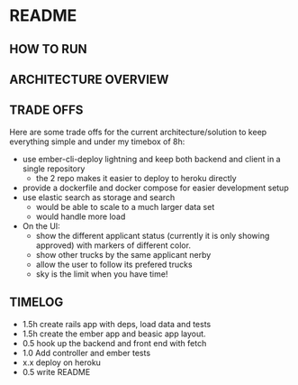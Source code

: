 # README

## HOW TO RUN


## ARCHITECTURE OVERVIEW


## TRADE OFFS

Here are some trade offs for the current architecture/solution to keep everything simple and under my timebox of 8h:

- use ember-cli-deploy lightning and keep both backend and client in a single repository
  - the 2 repo makes it easier to deploy to heroku directly
- provide a dockerfile and docker compose for easier development setup
- use elastic search as storage and search
  - would be able to scale to a much larger data set
  - would handle more load
- On the UI:
  - show the different applicant status (currently it is only showing approved) with markers of different color.
  - show other trucks by the same applicant nerby
  - allow the user to follow its prefered trucks
  - sky is the limit when you have time!

## TIMELOG

- 1.5h create rails app with deps, load data and tests
- 1.5h create the ember app and beasic app layout.
- 0.5 hook up the backend and front end with fetch
- 1.0 Add controller and ember tests
- x.x deploy on heroku
- 0.5 write README
